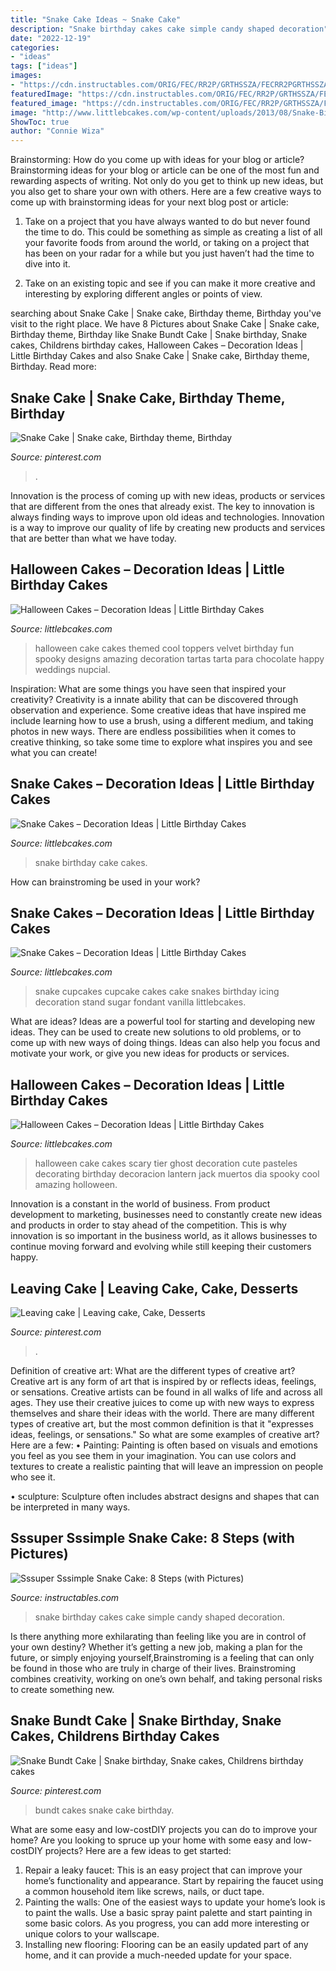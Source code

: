 ```yaml
---
title: "Snake Cake Ideas ~ Snake Cake"
description: "Snake birthday cakes cake simple candy shaped decoration"
date: "2022-12-19"
categories:
- "ideas"
tags: ["ideas"]
images:
- "https://cdn.instructables.com/ORIG/FEC/RR2P/GRTHSSZA/FECRR2PGRTHSSZA.jpg?width=2100"
featuredImage: "https://cdn.instructables.com/ORIG/FEC/RR2P/GRTHSSZA/FECRR2PGRTHSSZA.jpg?width=2100"
featured_image: "https://cdn.instructables.com/ORIG/FEC/RR2P/GRTHSSZA/FECRR2PGRTHSSZA.jpg?width=2100"
image: "http://www.littlebcakes.com/wp-content/uploads/2013/08/Snake-Birthday-Cake-Ideas.jpg"
ShowToc: true
author: "Connie Wiza"
---
```



Brainstorming: How do you come up with ideas for your blog or article?
Brainstorming ideas for your blog or article can be one of the most fun and rewarding aspects of writing. Not only do you get to think up new ideas, but you also get to share your own with others. Here are a few creative ways to come up with brainstorming ideas for your next blog post or article:
1. Take on a project that you have always wanted to do but never found the time to do. This could be something as simple as creating a list of all your favorite foods from around the world, or taking on a project that has been on your radar for a while but you just haven’t had the time to dive into it.

2. Take on an existing topic and see if you can make it more creative and interesting by exploring different angles or points of view.

	

		
searching about Snake Cake | Snake cake, Birthday theme, Birthday you've visit to the right place. We have 8 Pictures about Snake Cake | Snake cake, Birthday theme, Birthday like Snake Bundt Cake | Snake birthday, Snake cakes, Childrens birthday cakes, Halloween Cakes – Decoration Ideas | Little Birthday Cakes and also Snake Cake | Snake cake, Birthday theme, Birthday. Read more:
		
    
## Snake Cake | Snake Cake, Birthday Theme, Birthday

<img loading=lazy src="https://i.pinimg.com/originals/fb/66/90/fb6690ced5e52cd3f9d2dafc616ed995.jpg" onerror="this.onerror=null;this.src='https://tse4.mm.bing.net/th?id=OIP.H_o9dw6rA0KiqpekKTIlOgHaJ4&amp;pid=15.1';" alt="Snake Cake | Snake cake, Birthday theme, Birthday">

_Source: pinterest.com_

>. 

	

Innovation is the process of coming up with new ideas, products or services that are different from the ones that already exist. The key to innovation is always finding ways to improve upon old ideas and technologies. Innovation is a way to improve our quality of life by creating new products and services that are better than what we have today.

    
## Halloween Cakes – Decoration Ideas | Little Birthday Cakes

<img loading=lazy src="http://www.littlebcakes.com/wp-content/uploads/2013/08/Halloween-Wedding-Cakes.jpg" onerror="this.onerror=null;this.src='https://tse3.mm.bing.net/th?id=OIP.p1UtzG0nNmub55FmF8_j_wHaJ4&amp;pid=15.1';" alt="Halloween Cakes – Decoration Ideas | Little Birthday Cakes">

_Source: littlebcakes.com_

>halloween cake cakes themed cool toppers velvet birthday fun spooky designs amazing decoration tartas tarta para chocolate happy weddings nupcial. 

	

Inspiration: What are some things you have seen that inspired your creativity?
Creativity is a innate ability that can be discovered through observation and experience. Some creative ideas that have inspired me include learning how to use a brush, using a different medium, and taking photos in new ways. There are endless possibilities when it comes to creative thinking, so take some time to explore what inspires you and see what you can create!

    
## Snake Cakes – Decoration Ideas | Little Birthday Cakes

<img loading=lazy src="http://www.littlebcakes.com/wp-content/uploads/2013/08/Snake-Birthday-Cake-Ideas.jpg" onerror="this.onerror=null;this.src='https://tse4.mm.bing.net/th?id=OIP.wKrQKeNhc_aIR71MjOD5HQHaJ4&amp;pid=15.1';" alt="Snake Cakes – Decoration Ideas | Little Birthday Cakes">

_Source: littlebcakes.com_

>snake birthday cake cakes. 

	

How can brainstroming be used in your work?
 

    
## Snake Cakes – Decoration Ideas | Little Birthday Cakes

<img loading=lazy src="http://www.littlebcakes.com/wp-content/uploads/2013/08/Cupcake-Snake-Cake.jpg" onerror="this.onerror=null;this.src='https://tse1.mm.bing.net/th?id=OIP.JsuiV4ljRo4jdzVeR13fWgHaJ4&amp;pid=15.1';" alt="Snake Cakes – Decoration Ideas | Little Birthday Cakes">

_Source: littlebcakes.com_

>snake cupcakes cupcake cakes cake snakes birthday icing decoration stand sugar fondant vanilla littlebcakes. 

	

What are ideas?
Ideas are a powerful tool for starting and developing new ideas. They can be used to create new solutions to old problems, or to come up with new ways of doing things. Ideas can also help you focus and motivate your work, or give you new ideas for products or services.

    
## Halloween Cakes – Decoration Ideas | Little Birthday Cakes

<img loading=lazy src="https://www.littlebcakes.com/wp-content/uploads/2013/08/Halloween-Cake.jpg" onerror="this.onerror=null;this.src='https://tse3.mm.bing.net/th?id=OIP.ShCp38NU5hbZyPPNZxnoewHaIZ&amp;pid=15.1';" alt="Halloween Cakes – Decoration Ideas | Little Birthday Cakes">

_Source: littlebcakes.com_

>halloween cake cakes scary tier ghost decoration cute pasteles decorating birthday decoracion lantern jack muertos dia spooky cool amazing holloween. 

	

Innovation is a constant in the world of business. From product development to marketing, businesses need to constantly create new ideas and products in order to stay ahead of the competition. This is why innovation is so important in the business world, as it allows businesses to continue moving forward and evolving while still keeping their customers happy.

    
## Leaving Cake | Leaving Cake, Cake, Desserts

<img loading=lazy src="https://i.pinimg.com/736x/25/8f/41/258f412e9f78a0dc8a5058b859ded546--cakes.jpg" onerror="this.onerror=null;this.src='https://tse2.mm.bing.net/th?id=OIP.Rbi7XygTs8DtWnuMYv0YfwHaJ3&amp;pid=15.1';" alt="Leaving cake | Leaving cake, Cake, Desserts">

_Source: pinterest.com_

>. 

	

Definition of creative art: What are the different types of creative art?
Creative art is any form of art that is inspired by or reflects ideas, feelings, or sensations. Creative artists can be found in all walks of life and across all ages. They use their creative juices to come up with new ways to express themselves and share their ideas with the world. There are many different types of creative art, but the most common definition is that it "expresses ideas, feelings, or sensations." So what are some examples of creative art? Here are a few:
• Painting: Painting is often based on visuals and emotions you feel as you see them in your imagination. You can use colors and textures to create a realistic painting that will leave an impression on people who see it.

• sculpture: Sculpture often includes abstract designs and shapes that can be interpreted in many ways.

    
## Sssuper Sssimple Snake Cake: 8 Steps (with Pictures)

<img loading=lazy src="https://cdn.instructables.com/ORIG/FEC/RR2P/GRTHSSZA/FECRR2PGRTHSSZA.jpg?width=2100" onerror="this.onerror=null;this.src='https://tse1.mm.bing.net/th?id=OIP.PWiXPdMZQEQUzeNAvNQ4XAHaFj&amp;pid=15.1';" alt="Sssuper Sssimple Snake Cake: 8 Steps (with Pictures)">

_Source: instructables.com_

>snake birthday cakes cake simple candy shaped decoration. 

	

Is there anything more exhilarating than feeling like you are in control of your own destiny? Whether it’s getting a new job, making a plan for the future, or simply enjoying yourself,Brainstroming is a feeling that can only be found in those who are truly in charge of their lives. Brainstroming combines creativity, working on one’s own behalf, and taking personal risks to create something new.

    
## Snake Bundt Cake | Snake Birthday, Snake Cakes, Childrens Birthday Cakes

<img loading=lazy src="https://i.pinimg.com/originals/67/5d/1e/675d1ee15050b32d368ab56a6fa7ebff.jpg" onerror="this.onerror=null;this.src='https://tse1.mm.bing.net/th?id=OIP.S8TRblS5BetRNjQitza2hQHaJ4&amp;pid=15.1';" alt="Snake Bundt Cake | Snake birthday, Snake cakes, Childrens birthday cakes">

_Source: pinterest.com_

>bundt cakes snake cake birthday. 

	

What are some easy and low-costDIY projects you can do to improve your home?
Are you looking to spruce up your home with some easy and low-costDIY projects? Here are a few ideas to get started: 
1. Repair a leaky faucet: This is an easy project that can improve your home’s functionality and appearance. Start by repairing the faucet using a common household item like screws, nails, or duct tape. 
2. Painting the walls: One of the easiest ways to update your home’s look is to paint the walls. Use a basic spray paint palette and start painting in some basic colors. As you progress, you can add more interesting or unique colors to your wallscape. 
3. Installing new flooring: Flooring can be an easily updated part of any home, and it can provide a much-needed update for your space.

